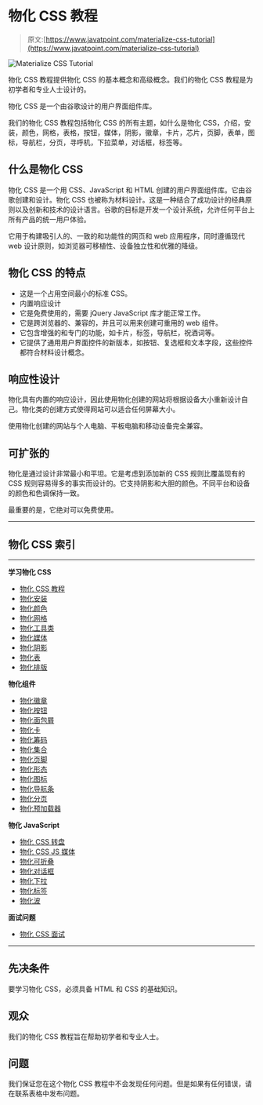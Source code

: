 # 物化 CSS 教程

> 原文:[https://www.javatpoint.com/materialize-css-tutorial](https://www.javatpoint.com/materialize-css-tutorial)

![Materialize CSS Tutorial](../Images/8ba175141f4ad7c42fce59b9b852e665.png)

物化 CSS 教程提供物化 CSS 的基本概念和高级概念。我们的物化 CSS 教程是为初学者和专业人士设计的。

物化 CSS 是一个由谷歌设计的用户界面组件库。

我们的物化 CSS 教程包括物化 CSS 的所有主题，如什么是物化 CSS，介绍，安装，颜色，网格，表格，按钮，媒体，阴影，徽章，卡片，芯片，页脚，表单，图标，导航栏，分页，寻呼机，下拉菜单，对话框，标签等。

## 什么是物化 CSS

物化 CSS 是一个用 CSS、JavaScript 和 HTML 创建的用户界面组件库。它由谷歌创建和设计。物化 CSS 也被称为材料设计。这是一种结合了成功设计的经典原则以及创新和技术的设计语言。谷歌的目标是开发一个设计系统，允许任何平台上所有产品的统一用户体验。

它用于构建吸引人的、一致的和功能性的网页和 web 应用程序，同时遵循现代 web 设计原则，如浏览器可移植性、设备独立性和优雅的降级。

## 物化 CSS 的特点

*   这是一个占用空间最小的标准 CSS。
*   内置响应设计
*   它是免费使用的，需要 jQuery JavaScript 库才能正常工作。
*   它是跨浏览器的、兼容的，并且可以用来创建可重用的 web 组件。
*   它包含增强的和专门的功能，如卡片，标签，导航栏，祝酒词等。
*   它提供了通用用户界面控件的新版本，如按钮、复选框和文本字段，这些控件都符合材料设计概念。

## 响应性设计

物化具有内置的响应设计，因此使用物化创建的网站将根据设备大小重新设计自己。物化类的创建方式使得网站可以适合任何屏幕大小。

使用物化创建的网站与个人电脑、平板电脑和移动设备完全兼容。

## 可扩张的

物化是通过设计非常最小和平坦。它是考虑到添加新的 CSS 规则比覆盖现有的 CSS 规则容易得多的事实而设计的。它支持阴影和大胆的颜色。不同平台和设备的颜色和色调保持一致。

最重要的是，它绝对可以免费使用。

* * *

## 物化 CSS 索引

* * *

**学习物化 CSS**

*   [物化 CSS 教程](materialize-css-tutorial)
*   [物化安装](materialize-css-installation)
*   [物化颜色](materialize-css-colors)
*   [物化网格](materialize-css-grids)
*   [物化工具类](materialize-css-utility-classes)
*   [物化媒体](materialize-css-media)
*   [物化阴影](materialize-css-shadows)
*   [物化表](materialize-css-tables)
*   [物化排版](materialize-css-typography)

**物化组件**

*   [物化徽章](materialize-css-badges)
*   [物化按钮](materialize-css-buttons)
*   [物化面包屑](materialize-css-breadcrumb)
*   [物化卡](materialize-css-cards)
*   [物化筹码](materialize-css-chips)
*   [物化集合](materialize-css-collections)
*   [物化页脚](materialize-css-footer)
*   [物化形态](materialize-css-form)
*   [物化图标](materialize-css-icons)
*   [物化导航条](materialize-css-navbar)
*   [物化分页](materialize-css-pagination)
*   [物化预加载器](materialize-css-preloader)

**物化 JavaScript**

*   [物化 CSS 转盘](materialize-css-carousel)
*   [物化 CSS JS 媒体](materialize-css-js-media)
*   [物化可折叠](materialize-css-collapsible)
*   [物化对话框](materialize-css-dialogs)
*   [物化下拉](materialize-css-dropdowns)
*   [物化标签](materialize-css-tabs)
*   [物化波](materialize-css-waves)

**面试问题**

*   [物化 CSS 面试](materialize-css-interview-questions)

* * *

## 先决条件

要学习物化 CSS，必须具备 HTML 和 CSS 的基础知识。

## 观众

我们的物化 CSS 教程旨在帮助初学者和专业人士。

## 问题

我们保证您在这个物化 CSS 教程中不会发现任何问题。但是如果有任何错误，请在联系表格中发布问题。